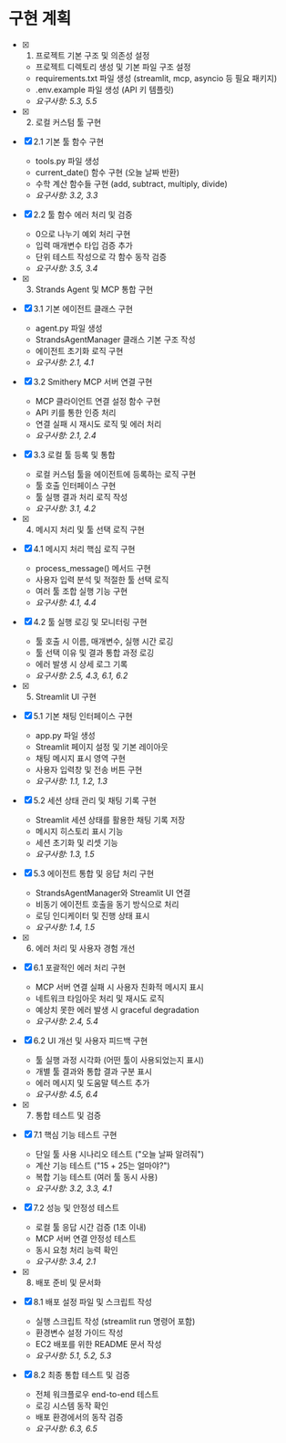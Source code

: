 # 구현 계획

- [x] 1. 프로젝트 기본 구조 및 의존성 설정
  - 프로젝트 디렉토리 생성 및 기본 파일 구조 설정
  - requirements.txt 파일 생성 (streamlit, mcp, asyncio 등 필요 패키지)
  - .env.example 파일 생성 (API 키 템플릿)
  - _요구사항: 5.3, 5.5_

- [x] 2. 로컬 커스텀 툴 구현
- [x] 2.1 기본 툴 함수 구현
  - tools.py 파일 생성
  - current_date() 함수 구현 (오늘 날짜 반환)
  - 수학 계산 함수들 구현 (add, subtract, multiply, divide)
  - _요구사항: 3.2, 3.3_

- [x] 2.2 툴 함수 에러 처리 및 검증
  - 0으로 나누기 예외 처리 구현
  - 입력 매개변수 타입 검증 추가
  - 단위 테스트 작성으로 각 함수 동작 검증
  - _요구사항: 3.5, 3.4_

- [x] 3. Strands Agent 및 MCP 통합 구현
- [x] 3.1 기본 에이전트 클래스 구현
  - agent.py 파일 생성
  - StrandsAgentManager 클래스 기본 구조 작성
  - 에이전트 초기화 로직 구현
  - _요구사항: 2.1, 4.1_

- [x] 3.2 Smithery MCP 서버 연결 구현
  - MCP 클라이언트 연결 설정 함수 구현
  - API 키를 통한 인증 처리
  - 연결 실패 시 재시도 로직 및 에러 처리
  - _요구사항: 2.1, 2.4_

- [x] 3.3 로컬 툴 등록 및 통합
  - 로컬 커스텀 툴을 에이전트에 등록하는 로직 구현
  - 툴 호출 인터페이스 구현
  - 툴 실행 결과 처리 로직 작성
  - _요구사항: 3.1, 4.2_

- [x] 4. 메시지 처리 및 툴 선택 로직 구현
- [x] 4.1 메시지 처리 핵심 로직 구현
  - process_message() 메서드 구현
  - 사용자 입력 분석 및 적절한 툴 선택 로직
  - 여러 툴 조합 실행 기능 구현
  - _요구사항: 4.1, 4.4_

- [x] 4.2 툴 실행 로깅 및 모니터링 구현
  - 툴 호출 시 이름, 매개변수, 실행 시간 로깅
  - 툴 선택 이유 및 결과 통합 과정 로깅
  - 에러 발생 시 상세 로그 기록
  - _요구사항: 2.5, 4.3, 6.1, 6.2_

- [x] 5. Streamlit UI 구현
- [x] 5.1 기본 채팅 인터페이스 구현
  - app.py 파일 생성
  - Streamlit 페이지 설정 및 기본 레이아웃
  - 채팅 메시지 표시 영역 구현
  - 사용자 입력창 및 전송 버튼 구현
  - _요구사항: 1.1, 1.2, 1.3_

- [x] 5.2 세션 상태 관리 및 채팅 기록 구현
  - Streamlit 세션 상태를 활용한 채팅 기록 저장
  - 메시지 히스토리 표시 기능
  - 세션 초기화 및 리셋 기능
  - _요구사항: 1.3, 1.5_

- [x] 5.3 에이전트 통합 및 응답 처리 구현
  - StrandsAgentManager와 Streamlit UI 연결
  - 비동기 에이전트 호출을 동기 방식으로 처리
  - 로딩 인디케이터 및 진행 상태 표시
  - _요구사항: 1.4, 1.5_

- [x] 6. 에러 처리 및 사용자 경험 개선
- [x] 6.1 포괄적인 에러 처리 구현
  - MCP 서버 연결 실패 시 사용자 친화적 메시지 표시
  - 네트워크 타임아웃 처리 및 재시도 로직
  - 예상치 못한 에러 발생 시 graceful degradation
  - _요구사항: 2.4, 5.4_

- [x] 6.2 UI 개선 및 사용자 피드백 구현
  - 툴 실행 과정 시각화 (어떤 툴이 사용되었는지 표시)
  - 개별 툴 결과와 통합 결과 구분 표시
  - 에러 메시지 및 도움말 텍스트 추가
  - _요구사항: 4.5, 6.4_

- [x] 7. 통합 테스트 및 검증
- [x] 7.1 핵심 기능 테스트 구현
  - 단일 툴 사용 시나리오 테스트 ("오늘 날짜 알려줘")
  - 계산 기능 테스트 ("15 + 25는 얼마야?")
  - 복합 기능 테스트 (여러 툴 동시 사용)
  - _요구사항: 3.2, 3.3, 4.1_

- [x] 7.2 성능 및 안정성 테스트
  - 로컬 툴 응답 시간 검증 (1초 이내)
  - MCP 서버 연결 안정성 테스트
  - 동시 요청 처리 능력 확인
  - _요구사항: 3.4, 2.1_

- [x] 8. 배포 준비 및 문서화
- [x] 8.1 배포 설정 파일 및 스크립트 작성
  - 실행 스크립트 작성 (streamlit run 명령어 포함)
  - 환경변수 설정 가이드 작성
  - EC2 배포를 위한 README 문서 작성
  - _요구사항: 5.1, 5.2, 5.3_

- [x] 8.2 최종 통합 테스트 및 검증
  - 전체 워크플로우 end-to-end 테스트
  - 로깅 시스템 동작 확인
  - 배포 환경에서의 동작 검증
  - _요구사항: 6.3, 6.5_